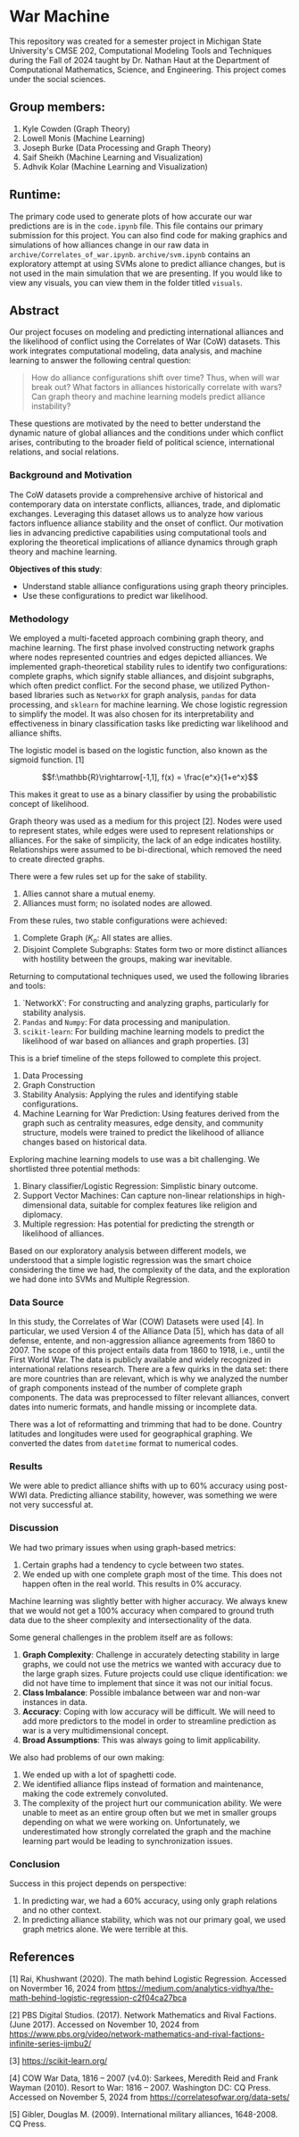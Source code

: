 # War Machine

This repository was created for a semester project in Michigan State University's CMSE 202, Computational Modeling Tools and Techniques during the Fall of 2024 taught by Dr. Nathan Haut at the Department of Computational Mathematics, Science, and Engineering. This project comes under the social sciences.

## Group members:

1. Kyle Cowden (Graph Theory)
2. Lowell Monis (Machine Learning)
3. Joseph Burke (Data Processing and Graph Theory)
4. Saif Sheikh (Machine Learning and Visualization)
5. Adhvik Kolar (Machine Learning and Visualization)

## Runtime:

The primary code used to generate plots of how accurate our war predictions are is in the `code.ipynb` file. This file contains our primary submission for this project. You can also find code for making graphics and simulations of how alliances change in our raw data in `archive/Correlates_of_war.ipynb`. `archive/svm.ipynb` contains an exploratory attempt at using SVMs alone to predict alliance changes, but is not used in the main simulation that we are presenting. If you would like to view any visuals, you can view them in the folder titled `visuals`.

## Abstract

Our project focuses on modeling and predicting international alliances and the likelihood of conflict using the Correlates of War (CoW) datasets. This work integrates computational modeling, data analysis, and machine learning to answer the following central question: 

>How do alliance configurations shift over time?
>Thus, when will war break out?
>What factors in alliances historically correlate with wars?
>Can graph theory and machine learning models predict alliance instability?

These questions are motivated by the need to better understand the dynamic nature of global alliances and the conditions under which conflict arises, contributing to the broader field of political science, international relations, and social relations.

### Background and Motivation

The CoW datasets provide a comprehensive archive of historical and contemporary data on interstate conflicts, alliances, trade, and diplomatic exchanges. Leveraging this dataset allows us to analyze how various factors influence alliance stability and the onset of conflict. Our motivation lies in advancing predictive capabilities using computational tools and exploring the theoretical implications of alliance dynamics through graph theory and machine learning.

**Objectives of this study**:

- Understand stable alliance configurations using graph theory principles.
- Use these configurations to predict war likelihood.

### Methodology

We employed a multi-faceted approach combining graph theory, and machine learning. The first phase involved constructing network graphs where nodes represented countries and edges depicted alliances. We implemented graph-theoretical stability rules to identify two configurations: complete graphs, which signify stable alliances, and disjoint subgraphs, which often predict conflict. For the second phase, we utilized Python-based libraries such as `NetworkX` for graph analysis, `pandas` for data processing, and `sklearn` for machine learning. We chose logistic regression to simplify the model. It was also chosen for its interpretability and effectiveness in binary classification tasks like predicting war likelihood and alliance shifts.

The logistic model is based on the logistic function, also known as the sigmoid function. [1]

$$f:\mathbb{R}\rightarrow[-1,1], f(x) = \frac{e^x}{1+e^x}$$

This makes it great to use as a binary classifier by using the probabilistic concept of likelihood.

Graph theory was used as a medium for this project [2]. Nodes were used to represent states, while edges were used to represent relationships or alliances. For the sake of simplicity, the lack of an edge indicates hostility. Relationships were assumed to be bi-directional, which removed the need to create directed graphs.

There were a few rules set up for the sake of stability.

1. Allies cannot share a mutual enemy.
2. Alliances must form; no isolated nodes are allowed.

From these rules, two stable configurations were achieved:

1. Complete Graph ($K_n$: All states are allies.
2. Disjoint Complete Subgraphs: States form two or more distinct alliances with hostility between the groups, making war inevitable.

Returning to computational techniques used, we used the following libraries and tools:

1. `NetworkX': For constructing and analyzing graphs, particularly for stability analysis.
2. `Pandas` and `Numpy`: For data processing and manipulation.
3. `scikit-learn`: For building machine learning models to predict the likelihood of war based on alliances and graph properties. [3]

This is a brief timeline of the steps followed to complete this project.

1. Data Processing
2. Graph Construction
3. Stability Analysis: Applying the rules and identifying stable configurations.
4. Machine Learning for War Prediction: Using features derived from the graph such as centrality measures, edge density, and community structure, models were trained to predict the likelihood of alliance changes based on historical data.

Exploring machine learning models to use was a bit challenging. We shortlisted three potential methods:

1. Binary classifier/Logistic Regression: Simplistic binary outcome.
2. Support Vector Machines: Can capture non-linear relationships in high-dimensional data, suitable for complex features like religion and diplomacy.
3. Multiple regression: Has potential for predicting the strength or likelihood of alliances.

Based on our exploratory analysis between different models, we understood that a simple logistic regression was the smart choice considering the time we had, the complexity of the data, and the exploration we had done into SVMs and Multiple Regression.

### Data Source

In this study, the Correlates of War (COW) Datasets were used [4]. In particular, we used Version 4 of the Alliance Data [5], which has data of all defense, entente, and non-aggression alliance agreements from 1860 to 2007. The scope of this project entails data from 1860 to 1918, i.e., until the First World War. The data is publicly available and widely recognized in international relations research. There are a few quirks in the data set: there are more countries than are relevant, which is why we analyzed the number of graph components instead of the number of complete graph components. The data was preprocessed to filter relevant alliances, convert dates into numeric formats, and handle missing or incomplete data.

There was a lot of reformatting and trimming that had to be done. Country latitudes and longitudes were used for geographical graphing. We converted the dates from `datetime` format to numerical codes.

### Results

We were able to predict alliance shifts with up to 60% accuracy using post-WWI data. Predicting alliance stability, however, was something we were not very successful at.

### Discussion

We had two primary issues when using graph-based metrics:

1. Certain graphs had a tendency to cycle between two states.
2. We ended up with one complete graph most of the time. This does not happen often in the real world. This results in 0% accuracy.

Machine learning was slightly better with higher accuracy. We always knew that we would not get a 100% accuracy when compared to ground truth data due to the sheer complexity and intersectionality of the data.

Some general challenges in the problem itself are as follows:

1. **Graph Complexity**: Challenge in accurately detecting stability in large graphs, we could not use the metrics we wanted with accuracy due to the large graph sizes. Future projects could use clique identification: we did not have time to implement that since it was not our initial focus.
2. **Class Imbalance**: Possible imbalance between war and non-war instances in data.
3. **Accuracy**: Coping with low accuracy will be difficult. We will need to add more predictors to the model in order to streamline prediction as war is a very multidimensional concept.
4. **Broad Assumptions**: This was always going to limit applicability.

We also had problems of our own making:

1. We ended up with a lot of spaghetti code.
2. We identified alliance flips instead of formation and maintenance, making the code extremely convoluted.
3. The complexity of the project hurt our communication ability. We were unable to meet as an entire group often but we met in smaller groups depending on what we were working on. Unfortunately, we underestimated how strongly correlated the graph and the machine learning part would be leading to synchronization issues.

### Conclusion

Success in this project depends on perspective:

1. In predicting war, we had a 60% accuracy, using only graph relations and no other context.
2. In predicting alliance stability, which was not our primary goal, we used graph metrics alone. We were terrible at this.

## References

[1] Rai, Khushwant (2020). The math behind Logistic Regression. Accessed on Novermber 16, 2024 from https://medium.com/analytics-vidhya/the-math-behind-logistic-regression-c2f04ca27bca

[2] PBS Digital Studios. (2017). Network Mathematics and Rival Factions. (June 2017). Accessed on November 10, 2024 from https://www.pbs.org/video/network-mathematics-and-rival-factions-infinite-series-ijmbu2/

[3] https://scikit-learn.org/

[4] COW War Data, 1816 – 2007 (v4.0): Sarkees, Meredith Reid and Frank Wayman (2010). Resort to War: 1816 – 2007. Washington DC: CQ Press. Accessed on November 5, 2024 from https://correlatesofwar.org/data-sets/

[5] Gibler, Douglas M. (2009). International military alliances, 1648-2008. CQ Press.